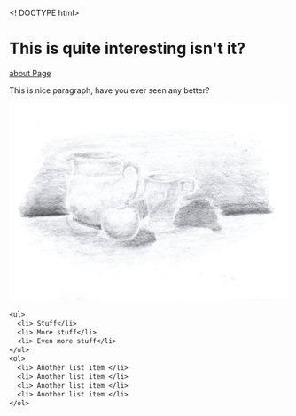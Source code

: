 <! DOCTYPE html>
<html>
  <body>
    <h1> This is quite interesting isn't it? </h1>
        <a href="https://kalmakuningas.github.io/WWW-ja-Internet/about.html" target="_blank"> about Page </a> <br>
    <p> This is nice paragraph, have you ever seen any better? </p>
    <img src="Images/Sketch.jpg" alt="Sketch image" >
    
    <ul>
      <li> Stuff</li>
      <li> More stuff</li>
      <li> Even more stuff</li>
    </ul>
    <ol>
      <li> Another list item </li>
      <li> Another list item </li>
      <li> Another list item </li>
      <li> Another list item </li>
    </ol>   
  </body>
</html>
